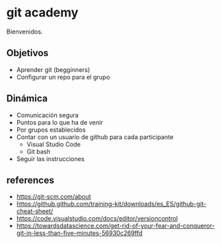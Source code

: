 # git academy

Bienvenidos.

## Objetivos
- Aprender git (begginners)
- Configurar un repo para el grupo

## Dinámica
- Comunicación segura
- Puntos para lo que ha de venir
- Por grupos establecidos
- Contar con un usuario de github para cada participante
  - Visual Studio Code
  - Git bash
- Seguir las instrucciones

## references
- https://git-scm.com/about
- https://github.github.com/training-kit/downloads/es_ES/github-git-cheat-sheet/
- https://code.visualstudio.com/docs/editor/versioncontrol
- https://towardsdatascience.com/get-rid-of-your-fear-and-conqueror-git-in-less-than-five-minutes-56930c269ffd
